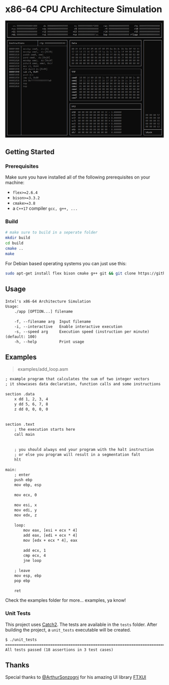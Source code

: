 # x86-64 CPU Architecture Simulation
![Example](https://github.com/AnisBdz/CPU/blob/docs/docs/example.jpg?raw=true)

## Getting Started

### Prerequisites
Make sure you have installed all of the following prerequisites on your machine:
* `flex>=2.6.4`
* `bison>=3.3.2`
* `cmake>=3.8`
* a `C++17` compiler `gcc, g++, ...`

### Build
```bash
# make sure to build in a seperate folder
mkdir build
cd build
cmake ..
make
```

For Debian based operating systems you can just use this:
```bash
sudo apt-get install flex bison cmake g++ git && git clone https://github.com/AnisBdz/CPU && cd CPU && mkdir build && cd build && cmake .. && make
```

## Usage
```
Intel's x86-64 Architecture Simulation
Usage:
    ./app [OPTION...] filename

    -f, --filename arg  Input filename
    -i, --interactive   Enable interactive execution
    -s, --speed arg     Execution speed (instruction per minute) (default: 100)
    -h, --help          Print usage
```

## Examples
> examples/add_loop.asm
```assembly
; example program that calculates the sum of two integer vectors
; it showcases data declaration, function calls and some instructions

section .data
	x dd 1, 2, 3, 4
	y dd 5, 6, 7, 8
	z dd 0, 0, 0, 0


section .text
	; the execution starts here
	call main


	; you should always end your program with the halt instruction
	; or else you program will result in a segmentation falt
	hlt

main:
	; enter
	push ebp
	mov ebp, esp

	mov ecx, 0

	mov esi, x
	mov edi, y
	mov edx, z

	loop:
		mov eax, [esi + ecx * 4]
		add eax, [edi + ecx * 4]
		mov [edx + ecx * 4], eax

		add ecx, 1
		cmp ecx, 4
		jne loop

	; leave
	mov esp, ebp
	pop ebp

	ret
```

Check the examples folder for more... examples, ya know!


### Unit Tests
This project uses [Catch2](https://github.com/catchorg/Catch2).
The tests are available in the `tests` folder.
After building the project, a `unit_tests` executable will be created.
```
$ ./unit_tests
===============================================================================
All tests passed (18 assertions in 3 test cases)
```

## Thanks
Special thanks to [@ArthurSonzogni](https://github.com/ArthurSonzogni) for his amazing UI library [FTXUI](https://github.com/ArthurSonzogni/FTXUI)
